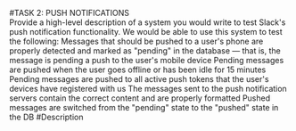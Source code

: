 #TASK 2: PUSH NOTIFICATIONS  
Provide a high-level description of a system you would write to test Slack's push notification functionality. We would be able to use this system to test the following:
Messages that should be pushed to a user's phone are properly detected and marked as "pending" in the database — that is, the message is pending a push to the user's mobile device
Pending messages are pushed when the user goes offline or has been idle for 15 minutes
Pending messages are pushed to all active push tokens that the user's devices have registered with us
The messages sent to the push notification servers contain the correct content and are properly formatted
Pushed messages are switched from the "pending" state to the "pushed" state in the DB
#Description
